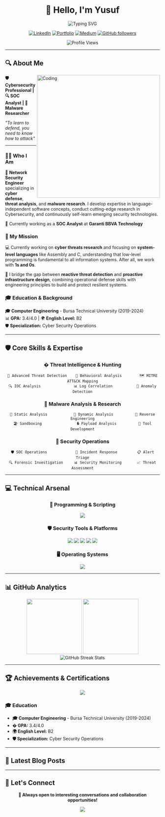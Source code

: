 <div align="center">
  
# 👋 Hello, I'm Yusuf

<img src="https://readme-typing-svg.herokuapp.com?font=Fira+Code&pause=1000&color=00D9FF&center=true&vCenter=true&width=435&lines=Cybersecurity+Professional;SOC+Analyst;Malware+Researcher;Threat+Hunter" alt="Typing SVG" />

[![LinkedIn](https://img.shields.io/badge/LinkedIn-0077B5?style=for-the-badge&logo=linkedin&logoColor=white)](https://www.linkedin.com/in/yusufarbc/)
[![Portfolio](https://img.shields.io/badge/Portfolio-FF5722?style=for-the-badge&logo=web&logoColor=white)](https://yusufarbc.github.io/yusufarbc/)
[![Medium](https://img.shields.io/badge/Medium-12100E?style=for-the-badge&logo=medium&logoColor=white)](https://medium.com/@yusufarbc)
[![GitHub followers](https://img.shields.io/github/followers/yusufarbc?logo=GitHub&style=for-the-badge)](https://github.com/yusufarbc)

<img src="https://komarev.com/ghpvc/?username=yusufarbc&color=blue&style=flat-square&label=Profile+Views" alt="Profile Views" />

</div>

---

## 🔍 About Me

<img align="right" alt="Coding" width="400" src="https://raw.githubusercontent.com/abhisheknaiidu/abhisheknaiidu/master/code.gif">

<div align="left">
  
**🛡️ Cybersecurity Professional | 🔍 SOC Analyst | 🧬 Malware Researcher**

*"To learn to defend, you need to know how to attack"*

</div>

---

### 👨‍💻 Who I Am

🚀 **Network Security Engineer** specializing in **cyber defense**, **threat analysis**, and **malware research**. I develop expertise in language-independent software concepts, conduct cutting-edge research in Cybersecurity, and continuously self-learn emerging security technologies.

💼 Currently working as a **SOC Analyst** at **Garanti BBVA Technology**

### 🎯 My Mission

💻 Currently working on **cyber threats research** and focusing on **system-level languages** like Assembly and C, understanding that low-level programming is fundamental to all information systems. After all, we work with **1s and 0s**.

🔬 I bridge the gap between **reactive threat detection** and **proactive infrastructure design**, combining operational defense skills with engineering principles to build and protect resilient systems.

### 🎓 Education & Background

**🎓 Computer Engineering** - Bursa Technical University (2019-2024)  
📊 **GPA:** 3.4/4.0 | 🌍 **English Level:** B2  
🛡️ **Specialization:** Cyber Security Operations

---

## 🛡️ Core Skills & Expertise

<div align="center">

### � Threat Intelligence & Hunting
```
🎯 Advanced Threat Detection    🧠 Behavioral Analysis        🗺️ MITRE ATT&CK Mapping
🔍 IOC Analysis               📊 Log Correlation           🚨 Anomaly Detection
```

### 🦠 Malware Analysis & Research
```
🔬 Static Analysis            🏃 Dynamic Analysis          🔄 Reverse Engineering
🏖️ Sandboxing                � Payload Analysis          🔧 Tool Development
```

### 🚨 Security Operations
```
🛡️ SOC Operations             🚨 Incident Response         📋 Alert Triage
🔍 Forensic Investigation     📊 Security Monitoring       📈 Threat Assessment
```

</div>

---

## 💻 Technical Arsenal

<div align="center">

### 🔧 Programming & Scripting
<img src="https://skillicons.dev/icons?i=python,c,powershell,bash,linux" />

### 🛡️ Security Tools & Platforms
<img src="https://img.shields.io/badge/Splunk-000000?style=for-the-badge&logo=splunk&logoColor=white" />
<img src="https://img.shields.io/badge/Wireshark-1679A7?style=for-the-badge&logo=wireshark&logoColor=white" />
<img src="https://img.shields.io/badge/Metasploit-2596CD?style=for-the-badge&logo=metasploit&logoColor=white" />
<img src="https://img.shields.io/badge/Burp_Suite-FF6633?style=for-the-badge&logo=burp-suite&logoColor=white" />
<img src="https://img.shields.io/badge/Nmap-4682B4?style=for-the-badge&logo=nmap&logoColor=white" />

### 🖥️ Operating Systems
<img src="https://skillicons.dev/icons?i=windows,linux,kali" />

</div>

---

## 📊 GitHub Analytics

<div align="center">

<img height="180em" src="https://github-readme-stats.vercel.app/api?username=yusufarbc&show_icons=true&theme=tokyonight&include_all_commits=true&count_private=true"/>
<img height="180em" src="https://github-readme-stats.vercel.app/api/top-langs/?username=yusufarbc&layout=compact&langs_count=7&theme=tokyonight"/>

</div>

<div align="center">

<img src="https://github-readme-streak-stats.herokuapp.com/?user=yusufarbc&theme=tokyonight" alt="GitHub Streak Stats" />

</div>

---

## 🏆 Achievements & Certifications

<div align="center">

<img src="https://github-profile-trophy.vercel.app/?username=yusufarbc&theme=tokyonight&row=1&column=6" />

</div>

### 🎓 Education
- **🎓 Computer Engineering** - Bursa Technical University (2019-2024)
- **� GPA:** 3.4/4.0
- **🌍 English Level:** B2
- **🛡️ Specialization:** Cyber Security Operations

---

## 📝 Latest Blog Posts

<!-- BLOG-POST-LIST:START -->
<!-- BLOG-POST-LIST:END -->

---

## 🤝 Let's Connect

<div align="center">

**💬 Always open to interesting conversations and collaboration opportunities!**

<img src="https://img.shields.io/badge/Ask%20me-anything-1abc9c.svg" />

</div>
